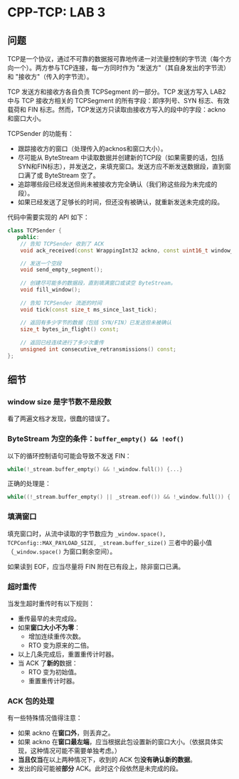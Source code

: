 # CPP-TCP: LAB 3

## 问题

TCP是一个协议，通过不可靠的数据报可靠地传递一对流量控制的字节流（每个方向一个）。两方参与TCP连接，每一方同时作为 "发送方"（其自身发出的字节流）和 "接收方"（传入的字节流）。

TCP 发送方和接收方各自负责 TCPSegment 的一部分。TCP 发送方写入 LAB2 中与 TCP 接收方相关的 TCPSegment 的所有字段：即序列号、SYN 标志、有效载荷和 FIN 标志。然而，TCP发送方只读取由接收方写入的段中的字段：ackno 和窗口大小。

TCPSender 的功能有：

- 跟踪接收方的窗口（处理传入的acknos和窗口大小）。
- 尽可能从 ByteStream 中读取数据并创建新的TCP段（如果需要的话，包括SYN和FIN标志），并发送之，来填充窗口。发送方应不断发送数据段，直到窗口满了或 ByteStream 空了。
- 追踪哪些段已经发送但尚未被接收方完全确认（我们称这些段为未完成的段）。
- 如果已经发送了足够长的时间，但还没有被确认，就重新发送未完成的段。

代码中需要实现的 API 如下：

``` C++
class TCPSender {
   public:
    // 告知 TCPSender 收到了 ACK
    void ack_received(const WrappingInt32 ackno, const uint16_t window_size);

    // 发送一个空段
    void send_empty_segment();
	
    // 创建尽可能多的数据段，直到填满窗口或读空 ByteStream。
    void fill_window();
	
    // 告知 TCPSender 流逝的时间
    void tick(const size_t ms_since_last_tick);
    
    // 返回有多少字节的数据（包括 SYN/FIN）已发送但未被确认
    size_t bytes_in_flight() const;
    
    // 返回已经连续进行了多少次重传
    unsigned int consecutive_retransmissions() const;
};
```

## 细节

### window size 是字节数不是段数

看了两遍文档才发现，很蠢的错误了。

### ByteStream 为空的条件：`buffer_empty() && !eof()`

以下的循环控制语句可能会导致不发送 FIN：

 ``` C++
while(!_stream.buffer_empty() && !_window.full()) {...}
 ```

正确的处理是：

 ``` C++
while((!_stream.buffer_empty() || _stream.eof()) && !_window.full()) {...}
 ```

### 填满窗口

填充窗口时，从流中读取的字节数应为 `_window.space(), TCPConfig::MAX_PAYLOAD_SIZE, _stream.buffer_size()` 三者中的最小值（`_window.space()` 为窗口剩余空间）。

如果读到 EOF，应当尽量将 FIN 附在已有段上，除非窗口已满。

### 超时重传

当发生超时重传时有以下规则：

* 重传最早的未完成段。
* 如果**窗口大小不为零**：
  * 增加连续重传次数。
  * RTO 变为原来的二倍。
* 以上几条完成后，重置重传计时器。
* 当 ACK 了**新的**数据：
  * RTO 变为初始值。
  * 重置重传计时器。

### ACK 包的处理

有一些特殊情况值得注意：

* 如果 ackno 在**窗口外**，则丢弃之。
* 如果 ackno 在**窗口最左端**，应当根据此包设置新的窗口大小。（依据具体实现，这种情况可能不需要单独考虑。）
* **当且仅当**在以上两种情况下，收到的 ACK 包**没有确认新的数据**。
* 发出的段可能被**部分** ACK。此时这个段依然是未完成的段。